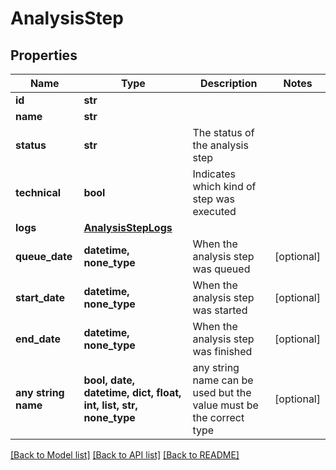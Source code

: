 # AnalysisStep


## Properties
Name | Type | Description | Notes
------------ | ------------- | ------------- | -------------
**id** | **str** |  | 
**name** | **str** |  | 
**status** | **str** | The status of the analysis step | 
**technical** | **bool** | Indicates which kind of step was executed | 
**logs** | [**AnalysisStepLogs**](AnalysisStepLogs.md) |  | 
**queue_date** | **datetime, none_type** | When the analysis step was queued | [optional] 
**start_date** | **datetime, none_type** | When the analysis step was started | [optional] 
**end_date** | **datetime, none_type** | When the analysis step was finished | [optional] 
**any string name** | **bool, date, datetime, dict, float, int, list, str, none_type** | any string name can be used but the value must be the correct type | [optional]

[[Back to Model list]](../README.md#documentation-for-models) [[Back to API list]](../README.md#documentation-for-api-endpoints) [[Back to README]](../README.md)


